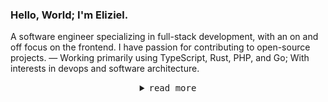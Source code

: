 <h3>Hello, World; I'm Eliziel.</h3>
<p>A software engineer specializing in full-stack development, with an on and off focus on the frontend. I have passion for contributing to open-source projects. — Working primarily using TypeScript, Rust, PHP, and Go; With interests in devops and software architecture.
</p>

<details align="center">
<summary><samp>read more</samp></summary>

<h2></h2><br>

<img align="left" width="300" src="https://gist.githubusercontent.com/yehezkieldio/ffbb9b3292391b0c5f2a671d0ec3b545/raw/general.svg">
<img align="right" width="300" src="https://gist.githubusercontent.com/yehezkieldio/ffbb9b3292391b0c5f2a671d0ec3b545/raw/achievements.svg">

<img align="left" width="300" src="https://gist.githubusercontent.com/yehezkieldio/ffbb9b3292391b0c5f2a671d0ec3b545/raw/wakatime.svg">
